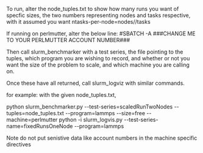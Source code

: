 To run, alter the node_tuples.txt to show how many runs you want of specfic sizes, the two numbers representing nodes and tasks respective, with it assumed you want ntasks-per-node=nodes//tasks

If running on perlmutter, alter the below line:
#SBATCH -A ###CHANGE ME TO YOUR PERLMUTTER ACCOUNT NUMBER###

Then call slurm_benchmarker with a test series, the file pointing to the tuples, which program you are wishing to record, and whether or not you want the size of the problem to scale, and which machine you are calling on. 

Once these have all returned, call slurm_logviz with similar commands.

for example:
with the given node_tuples.txt,

python slurm_benchmarker.py --test-series=scaledRunTwoNodes --tuples=node_tuples.txt --program=lammps --size=free --machine=perlmutter
python -i slurm_logvis.py --test-series-name=fixedRunsOneNode --program=lammps 


Note do not put senistive data like account numbers in the machine specific directives



